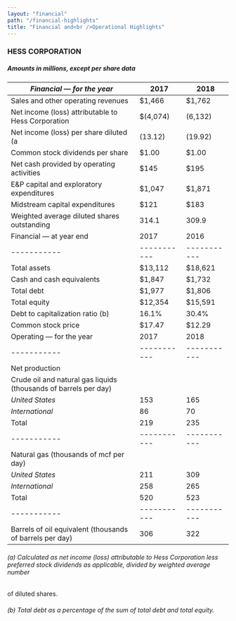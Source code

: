 ```yaml
---
layout: "financial"
path: "/financial-highlights"
title: "Financial and<br />Operational Highlights"
---
```


### HESS CORPORATION

##### Amounts in millions, except per share data

| _Financial — for the year_                                       | 2017        | 2018        |
| ---------------------------------------------------------------- | ----------- | ----------- |
| Sales and other operating revenues                               | $1,466      | $1,762      |
| Net income (loss) attributable to Hess Corporation               | $(4,074)    | (6,132)     |
| Net income (loss) per share diluted (a                           | (13.12)     | (19.92)     |
| Common stock dividends per share                                 | $1.00       | $1.00       |
| Net cash provided by operating activities                        | $145        | $195        |
| E&P capital and exploratory expenditures                         | $1,047      | $1,871      |
| Midstream capital expenditures                                   | $121        | $183        |
| Weighted average diluted shares outstanding                      | 314.1       | 309.9       |
| Financial — at year end                                          | 2017        | 2016        |
| -----------                                                      | ----------- | ----------- |
| Total assets                                                     | $13,112     | $18,621     |
| Cash and cash equivalents                                        | $1,847      | $1,732      |
| Total debt                                                       | $1,977      | $1,806      |
| Total equity                                                     | $12,354     | $15,591     |
| Debt to capitalization ratio (b)                                 | 16.1%       | 30.4%       |
| Common stock price                                               | $17.47      | $12.29      |
| Operating — for the year                                         | 2017        | 2018        |
| -----------                                                      | ----------- | ----------- |
| Net production                                                   |             |             |
| Crude oil and natural gas liquids (thousands of barrels per day) |             |             |
| _United States_                                                  | 153         | 165         |
| _International_                                                  | 86          | 70          |
| Total                                                            | 219         | 235         |
| -----------                                                      | ----------- | ----------- |
| Natural gas (thousands of mcf per day)                           |             |             |
| _United States_                                                  | 211         | 309         |
| _International_                                                  | 258         | 265         |
| Total                                                            | 520         | 523         |
| -----------                                                      | ----------- | ----------- |
| Barrels of oil equivalent (thousands of barrels per day)         | 306         | 322         |

###### (a) Calculated as net income (loss) attributable to Hess Corporation less preferred stock dividends as applicable, divided by weighted average number

of diluted shares.

###### (b) Total debt as a percentage of the sum of total debt and total equity.
